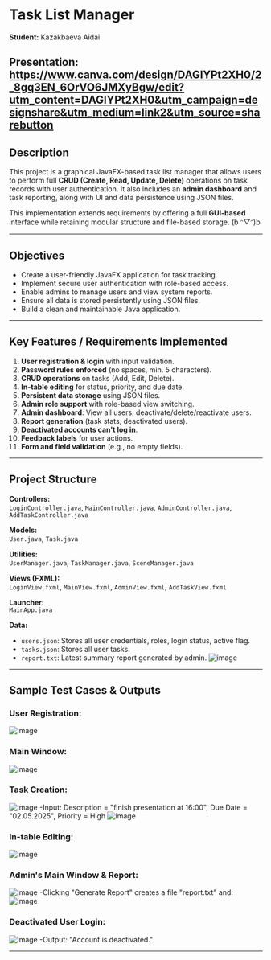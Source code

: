 # Task List Manager

**Student:** Kazakbaeva Aidai
    
Presentation: https://www.canva.com/design/DAGlYPt2XH0/2_8gq3EN_6OrVO6JMXyBgw/edit?utm_content=DAGlYPt2XH0&utm_campaign=designshare&utm_medium=link2&utm_source=sharebutton
---

## Description

This project is a graphical JavaFX-based task list manager that allows users to perform full **CRUD (Create, Read, Update, Delete)** operations on task records with user authentication. It also includes an **admin dashboard** and task reporting, along with UI and data persistence using JSON files.

This implementation extends requirements by offering a full **GUI-based** interface while retaining modular structure and file-based storage.    (b ᵔ▽ᵔ)b

---

## Objectives

- Create a user-friendly JavaFX application for task tracking.
- Implement secure user authentication with role-based access.
- Enable admins to manage users and view system reports.
- Ensure all data is stored persistently using JSON files.
- Build a clean and maintainable Java application.

---

## Key Features / Requirements Implemented

1. **User registration & login** with input validation.
2. **Password rules enforced** (no spaces, min. 5 characters).
3. **CRUD operations** on tasks (Add, Edit, Delete).
4. **In-table editing** for status, priority, and due date.
5. **Persistent data storage** using JSON files.
6. **Admin role support** with role-based view switching.
7. **Admin dashboard**: View all users, deactivate/delete/reactivate users.
8. **Report generation** (task stats, deactivated users).
9. **Deactivated accounts can't log in**.
10. **Feedback labels** for user actions.
11. **Form and field validation** (e.g., no empty fields).

---

## Project Structure

**Controllers:**\
`LoginController.java`, `MainController.java`, `AdminController.java`, `AddTaskController.java`

**Models:**\
`User.java`, `Task.java`

**Utilities:**\
`UserManager.java`, `TaskManager.java`, `SceneManager.java`

**Views (FXML):**\
`LoginView.fxml`, `MainView.fxml`, `AdminView.fxml`, `AddTaskView.fxml`

**Launcher:**\
`MainApp.java`

**Data:**

- `users.json`: Stores all user credentials, roles, login status, active flag.
- `tasks.json`: Stores all user tasks.
- `report.txt`: Latest summary report generated by admin.
![image](https://github.com/user-attachments/assets/8bc808f4-0a61-4373-9399-8c4d01b38906)

---

## Sample Test Cases & Outputs

### User Registration:
![image](https://github.com/user-attachments/assets/0ef23b24-5d81-4c76-a337-cc260ad20f1d)

### Main Window:
![image](https://github.com/user-attachments/assets/fd90be48-462f-4f67-9a4f-ad5213afc05e)

### Task Creation:

![image](https://github.com/user-attachments/assets/6ce7e13e-4ea0-404b-8c35-bb131a8debd4)
-Input: Description = "finish presentation at 16:00", Due Date = "02.05.2025", Priority = High
![image](https://github.com/user-attachments/assets/5bdfb0ce-0e3f-42b5-815c-f78d3248e6de)

### In-table Editing:
![image](https://github.com/user-attachments/assets/fa23fb69-91c2-4f31-8562-abc2def25478)

### Admin's Main Window & Report:
![image](https://github.com/user-attachments/assets/19d28991-9b42-48ab-a9ba-21ab3aadfb05)
-Clicking "Generate Report" creates a file "report.txt" and:
![image](https://github.com/user-attachments/assets/b769aa9a-9612-4e2d-ba77-b4893cd97eac)

### Deactivated User Login:
![image](https://github.com/user-attachments/assets/cf352ca9-9db8-443c-93d0-864d03f218cc)
-Output: "Account is deactivated."

---
